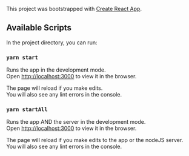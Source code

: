 This project was bootstrapped with [Create React App](https://github.com/facebook/create-react-app).

## Available Scripts

In the project directory, you can run:

### `yarn start`

Runs the app in the development mode.<br />
Open [http://localhost:3000](http://localhost:3000) to view it in the browser.

The page will reload if you make edits.<br />
You will also see any lint errors in the console.

### `yarn startAll`

Runs the app AND the server in the development mode.<br />
Open [http://localhost:3000](http://localhost:3000) to view it in the browser.

The page will reload if you make edits to the app or the nodeJS server.<br />
You will also see any lint errors in the console.
